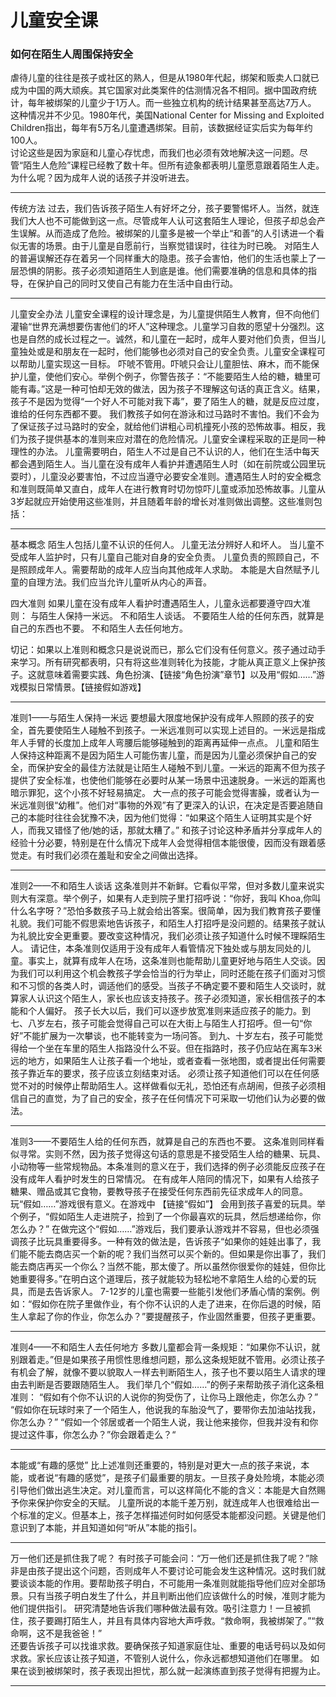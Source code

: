 # 儿童安全课

### 如何在陌生人周围保持安全

虐待儿童的往往是孩子或社区的熟人，但是从1980年代起，绑架和贩卖人口就已成为中国的两大顽疾。其它国家对此类案件的估测情况各不相同。据中国政府统计，每年被绑架的儿童少于1万人。而一些独立机构的统计结果甚至高达7万人。
这种情况并不少见。1980年代，美国National Center for Missing and Exploited Children指出，每年有5万名儿童遭遇绑架。目前，该数据经证实后实为每年约100人。  
讨论这些是因为家庭和儿童心存忧虑，而我们也必须有效地解决这一问题。尽管“陌生人危险”课程已经教了数十年。但所有迹象都表明儿童愿意跟着陌生人走。为什么呢？因为成年人说的话孩子并没听进去。
***
传统方法
过去，我们告诉孩子陌生人有好坏之分，孩子要警惕坏人。当然，就连我们大人也不可能做到这一点。尽管成年人认可这套陌生人理论，但孩子却总会产生误解。从而造成了危险。被绑架的儿童多是被一个举止“和善”的人引诱进一个看似无害的场景。由于儿童是自愿前行，当察觉错误时，往往为时已晚。
对陌生人的普遍误解还存在着另一个同样重大的隐患。孩子会害怕，他们的生活也蒙上了一层恐惧的阴影。孩子必须知道陌生人到底是谁。他们需要准确的信息和具体的指导，在保护自己的同时又使自己有能力在生活中自由行动。
***
儿童安全办法
儿童安全课程的设计理念是，为儿童提供陌生人教育，但不向他们灌输“世界充满想要伤害他们的坏人”这种理念。儿童学习自救的愿望十分强烈。这也是自然的成长过程之一。诚然，和儿童在一起时，成年人要对他们负责，但当儿童独处或是和朋友在一起时，他们能够也必须对自己的安全负责。儿童安全课程可以帮助儿童实现这一目标。
吓唬不管用。吓唬只会让儿童胆怯、麻木，而不能保护儿童，使他们安心。举例个例子，你警告孩子：“不能要陌生人给的糖，糖里可能有毒。”这是一种可怕却无效的做法，因为孩子不理解这句话的真正含义。结果，孩子不是因为觉得“一个好人不可能对我下毒”，要了陌生人的糖，就是反应过度，谁给的任何东西都不要。
我们教孩子如何在游泳和过马路时不害怕。我们不会为了保证孩子过马路时的安全，就给他们讲粗心司机撞死小孩的恐怖故事。相反，我们为孩子提供基本的准则来应对潜在的危险情况。儿童安全课程采取的正是同一种理性的办法。
儿童需要明白，陌生人不过是自己不认识的人，他们在生活中每天都会遇到陌生人。当儿童在没有成年人看护并遭遇陌生人时（如在前院或公园里玩耍时），儿童没必要害怕，不过应当遵守必要安全准则。遭遇陌生人时的安全概念和准则既简单又直白，成年人在进行教育时切勿惊吓儿童或添加恐怖故事。儿童从3岁起就应开始使用这些准则，并且随着年龄的增长对准则做出调整。这些准则包括：
***
基本概念
陌生人包括儿童不认识的任何人。
儿童无法分辨好人和坏人。
当儿童不受成年人监护时，只有儿童自己能对自身的安全负责。
儿童负责的照顾自己，不是照顾成年人。需要帮助的成年人应当向其他成年人求助。
本能是大自然赋予儿童的自理方法。我们应当允许儿童听从内心的声音。

四大准则
如果儿童在没有成年人看护时遭遇陌生人，儿童永远都要遵守四大准则：
与陌生人保持一米远。
不和陌生人谈话。
不要陌生人给的任何东西，就算是自己的东西也不要。
不和陌生人去任何地方。

切记：如果以上准则和概念只是说说而已，那么它们没有任何意义。孩子通过动手来学习。所有研究都表明，只有将这些准则转化为技能，才能从真正意义上保护孩子。这就意味着需要实践、角色扮演、【链接“角色扮演”章节】以及用“假如……”游戏模拟日常情景。【链接假如游戏】

*** 
准则1——与陌生人保持一米远
要想最大限度地保护没有成年人照顾的孩子的安全，首先要使陌生人碰触不到孩子。一米远准则可以实现上述目的。一米远是指成年人手臂的长度加上成年人弯腰后能够碰触到的距离再延伸一点点。
儿童和陌生人保持这种距离不是因为陌生人可能伤害儿童，而是因为儿童必须保护自己的安全，而保护安全的最佳方法就是让陌生人碰触不到儿童。一米远的距离不但为孩子提供了安全标准，也使他们能够在必要时从某一场景中迅速脱身。一米远的距离也暗示罪犯，这个小孩不好轻易搞定。
大一点的孩子可能会觉得害臊，或者认为一米远准则很“幼稚”。他们对“事物的外观”有了更深入的认识，在决定是否要追随自己的本能时往往会犹豫不决，因为他们觉得：“如果这个陌生人证明其实是个好人，而我又错怪了他/她的话，那就太糟了。”
和孩子讨论这种矛盾并分享成年人的经验十分必要，特别是在什么情况下成年人会觉得相信本能很傻，因而没有跟着感觉走。有时我们必须在羞耻和安全之间做出选择。

***
准则2——不和陌生人谈话
这条准则并不新鲜。它看似平常，但对多数儿童来说实则大有深意。举个例子，如果有人走到院子里打招呼说：“你好，我叫	Khoa,你叫什么名字呀？”恐怕多数孩子马上就会给出答案。很简单，因为我们教育孩子要懂礼貌。我们可能不假思索地告诉孩子，和陌生人打招呼是没问题的。结果孩子就认为礼貌比安全更重要。要改变这种情况，我们必须让孩子知道什么时候不理睬陌生人。
请记住，本条准则仅适用于没有成年人看管情况下独处或与朋友同处的儿童。事实上，就算有成年人在场，这条准则也能帮助儿童更好地与陌生人交谈。因为我们可以利用这个机会教孩子学会恰当的行为举止，同时还能在孩子们面对习惯和不习惯的各类人时，调适他们的感受。当孩子不确定要不要和陌生人交谈时，就算家人认识这个陌生人，家长也应该支持孩子。孩子必须知道，家长相信孩子的本能和个人偏好。
孩子长大以后，我们可以逐步放宽准则来适应孩子的能力。到七、八岁左右，孩子可能会觉得自己可以在大街上与陌生人打招呼。但一句“你好”不能扩展为一次攀谈，也不能转变为一场问答。
到九、十岁左右，孩子可能觉得给一个坐在车里的陌生人指路没什么不妥。但在指路时，孩子仍应站在离车3米远的地方，如果陌生人让孩子看一个地址，或者查看一张地图，或者提出任何需要孩子靠近车的要求，孩子应该立刻结束对话。
必须让孩子知道他们可以在任何感觉不对的时候停止帮助陌生人。这样做看似无礼，恐怕还有点胡闹，但孩子必须相信自己的直觉，为了自己的安全，孩子在任何情况下可采取一切他们认为必要的做法。
***
准则3——不要陌生人给的任何东西，就算是自己的东西也不要。
这条准则同样看似寻常。实则不然，因为孩子觉得这句话的意思是不接受陌生人给的糖果、玩具、小动物等一些常规物品。本条准则的意义在于，我们选择的例子必须能反应孩子在没有成年人看护时发生的日常情况。 
在有成年人陪同的情况下，如果有人给孩子糖果、赠品或其它食物，要教导孩子在接受任何东西前先征求成年人的同意。玩“假如……”游戏很有意义。在游戏中 【链接“假如”】 会用到孩子喜爱的玩具。举个例子，“假如陌生人走进院子，捡到了一个你最喜欢的玩具，然后想递给你，你怎么办？”
在做完这个“假如……”游戏后，我们要承认游戏并不容易，但也必须强调孩子比玩具重要得多。一种有效的做法是，告诉孩子“如果你的娃娃出事了，我们能不能去商店买一个新的呢？我们当然可以买个新的。但如果是你出事了，我们能去商店再买一个你么？当然不能，那太傻了。所以虽然你很爱你的娃娃，但你比她重要得多。”在明白这个道理后，孩子就能较为轻松地不拿陌生人给的心爱的玩具，而是去告诉家人。
7-12岁的儿童也需要一些能引发他们矛盾心情的案例。例如：“假如你在院子里做作业，有个你不认识的人走了进来，在你后退的时候，陌生人拿起了你的作业，你怎么办？”要提醒孩子，作业固然重要，但孩子更重要。

***
准则4——不和陌生人去任何地方
多数儿童都会背一条规矩：“如果你不认识，就别跟着走。”但是如果孩子用惯性思维想问题，那么这条规矩就不管用。必须让孩子有机会了解，就像不要以貌取人一样去判断陌生人，孩子也不要以陌生人请求的理由去判断是否要跟随陌生人。
我们举几个“假如……”的例子来帮助孩子消化这条租准则：
“假如有个你不认识的人说你的狗受伤了，让你马上跟他走，你怎么办？”
“假如你在玩球时来了一个陌生人，他说我的车胎没气了，要带你去加油站找我，你怎么办？”
“假如一个邻居或者一个陌生人说，我让他来接你，但我并没有和你提过这件事，你怎么办？”你会跟着走么？“
***

本能或“有趣的感觉”
比上述准则还重要的，特别是对更大一点的孩子来说，本能，或者说“有趣的感觉”，是孩子们最重要的朋友。一旦孩子身处险境，本能必须引导他们做出逃生决定。对儿童而言，可以这样简化不能的含义：本能是大自然赐予你来保护你安全的天赋。
儿童所说的本能千差万别，就连成年人也很难给出一个标准的定义。但基本上，孩子怎样描述何时如何感受本能都没问题。关键是他们意识到了本能，并且知道如何“听从”本能的指引。

***
万一他们还是抓住我了呢？
有时孩子可能会问：“万一他们还是抓住我了呢？”除非是由孩子提出这个问题，否则成年人不要讨论可能会发生这种情况。这时我们就要谈谈本能的作用。要帮助孩子明白，不可能用一条准则就能指导他们应对全部场景。只有当孩子明白发生了什么，并且判断出他们应该做什么的时候，准则才能为他们提供指引。 
研究清楚地告诉我们哪种做法最有效。吸引注意力！一旦被抓住，孩子要踢打陌生人，并且有具体内容地大声呼救。“救命啊，我被绑架了。”“救命啊，这不是我爸爸！”  
还要告诉孩子可以找谁求救。要确保孩子知道家庭住址、重要的电话号码以及如何求救。家长应该让孩子知道，不管别人说什么，你永远都想知道他们在哪里。 
如果在谈到被绑架时，孩子表现出担忧，那么就一起演练直到孩子觉得有把握为止。

***
